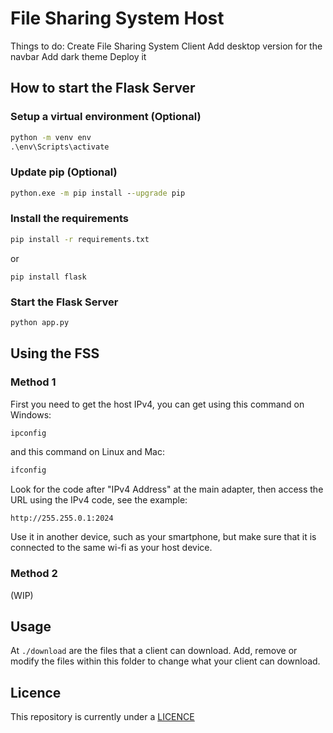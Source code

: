 # File Sharing System Host

Things to do:
Create File Sharing System Client
Add desktop version for the navbar
Add dark theme
Deploy it

## How to start the Flask Server

### Setup a virtual environment (Optional)
``` cmd
python -m venv env
.\env\Scripts\activate
```

### Update pip (Optional)
``` cmd
python.exe -m pip install --upgrade pip
```

### Install the requirements
``` cmd
pip install -r requirements.txt
```
or
```
pip install flask
```

### Start the Flask Server
``` cmd
python app.py
```

## Using the FSS 

### Method 1
First you need to get the host IPv4, you can get using this command on Windows:
``` cmd
ipconfig
```
and this command on Linux and Mac:
``` bash
ifconfig
```

Look for the code after "IPv4 Address" at the main adapter, then access the URL using the IPv4 code, see the example:
```
http://255.255.0.1:2024
```

Use it in another device, such as your smartphone, but make sure that it is connected to the same wi-fi as your host device.

### Method 2
(WIP)

## Usage
At `./download` are the files that a client can download. Add, remove or modify the files within this folder to change what your client can download.

## Licence
This repository is currently under a [LICENCE](LICENCE)
